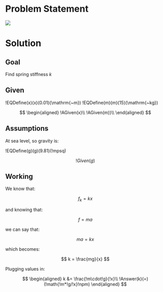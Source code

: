 # Problem Statement

![](!imgdir/57a824d2d52940d7567e8646f0df1154733150a6.png)

# Solution

## Goal

Find spring stiffness $k$

## Given

!EQDefine(x)(x)(0.01)(\mathrm{~m})
!EQDefine(m)(m)(15)(\mathrm{~kg})

$$
\begin{aligned}
    !AGiven(x)\\
    !AGiven(m))\\
\end{aligned}
$$

## Assumptions

At sea level, so gravity is:

!EQDefine(g)(g)(9.81)(!mpsq)

$$
    !Given(g)
$$

## Working

We know that:

$$
f_{k}=k x
$$

and knowing that:

$$
f=ma
$$

we can say that:

$$
ma=kx
$$

which becomes:

$$
k = \frac{mg}{x}
$$

Plugging values in:

$$
\begin{aligned}
    k &= \frac{!m\cdot!g}{!x}\\
    !Answer(k)(=)(!math{!m*!g/!x}!npm)
\end{aligned}
$$